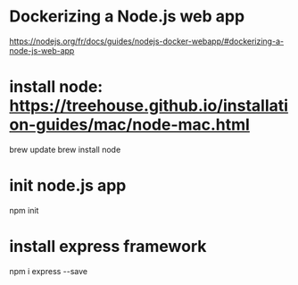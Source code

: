 # Dockerizing a Node.js web app
https://nodejs.org/fr/docs/guides/nodejs-docker-webapp/#dockerizing-a-node-js-web-app


# install node: https://treehouse.github.io/installation-guides/mac/node-mac.html
brew update
brew install node

# init node.js app
npm init

# install express framework
npm i express --save
